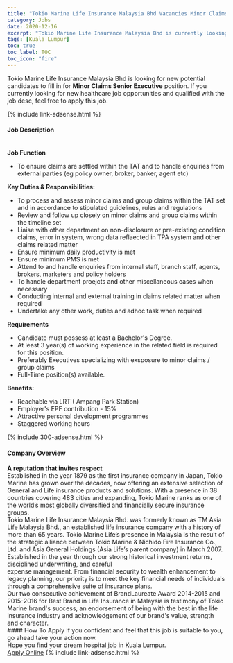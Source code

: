 ```yaml
---
title: "Tokio Marine Life Insurance Malaysia Bhd Vacancies Minor Claims Senior Executive" 
category: Jobs 
date: 2020-12-16 
excerpt: "Tokio Marine Life Insurance Malaysia Bhd is currently looking for suitable person to fill in the Minor Claims Senior Executive which positioned at Kuala Lumpur" 
tags: [Kuala Lumpur] 
toc: true 
toc_label: TOC 
toc_icon: "fire" 
--- 
```


<p>Tokio Marine Life Insurance Malaysia Bhd is looking for new potential candidates to fill in for <b>Minor Claims Senior Executive</b> position. If you currently looking for new healthcare job opportunities and qualified with the job desc, feel free to apply this job.
</p>{% include link-adsense.html %} 
<div><div><div><h4>Job Description</h4></div></div><div><div><span><div><div><br><strong>Job Function</strong></div><ul><li>To ensure claims are settled within the TAT and to handle enquiries from external parties (eg policy owner, broker, banker, agent etc)</li></ul><div><strong>Key Duties &amp; Responsibilities:</strong></div><ul><li>To process and assess minor claims and group claims within the TAT set and in accordance to stipulated guidelines, rules and regulations</li><li>Review and follow up closely on minor claims and group claims within the timeline set</li><li>Liaise with other department on non-disclosure or pre-existing condition claims, error in system, wrong data reflaected in TPA system and other claims related matter</li><li>Ensure minimum daily productivity is met</li><li>Ensure minimum PMS is met</li><li>Attend to and handle enquiries from internal staff, branch staff, agents, brokers, marketers and policy holders</li><li>To handle department proejcts and other miscellaneous cases when necessary</li><li>Conducting internal and external training in claims related matter when required</li><li>Undertake any other work, duties and adhoc task when required</li></ul><div><strong>Requirements</strong></div><ul><li>Candidate must possess at least a Bachelor's Degree.</li><li>At least 3 year(s) of working experience in the related field is required for this position.</li><li>Preferably Executives specializing with exsposure to minor claims / group claims</li><li>Full-Time position(s) available.</li></ul><div><strong>Benefits:</strong></div><ul><li>Reachable via LRT ( Ampang Park Station)</li><li>Employer's EPF contribution - 15%</li><li>Attractive personal development programmes</li><li>Staggered working hours</li></ul></div></span></div></div></div> 
{% include 300-adsense.html %} 
<div><div><div><h4>Company Overview</h4></div></div><div><div><span><div><div>
<div>
<strong>A reputation that invites respect</strong></div>
<div>
		Established in the year 1879 as the first insurance company in Japan, Tokio Marine has grown over the decades, now offering an extensive selection of General and Life insurance products and solutions. With a presence in 38 countries covering 483 cities and expanding, Tokio Marine ranks as one of the world&#8217;s most globally diversified and financially secure insurance groups.</div>
<div>
		Tokio Marine Life Insurance Malaysia Bhd. was formerly known as TM Asia Life Malaysia Bhd., an established life insurance company with a history of more than 65 years. Tokio Marine Life&#8217;s presence in Malaysia is the result of the strategic alliance between Tokio Marine &amp; Nichido Fire Insurance Co., Ltd. and Asia General Holdings (Asia Life&#8217;s parent company) in March 2007.</div>
<div>
		Established in the year through our strong historical investment returns, disciplined underwriting, and careful</div>
<div>
		expense management. From financial security to wealth enhancement to legacy planning, our priority is to meet the key financial needs of individuals through a comprehensive suite of insurance plans.</div>
<div>
		Our two consecutive achievement of BrandLaureate Award 2014-2015 and 2015-2016 for Best Brand in Life Insurance in Malaysia is testimony of Tokio Marine brand's success, an endorsement of being with the best in the life insurance industry and acknowledgement of our brand's value, strength and character.</div>
</div></div></span></div></div></div> 
#### How To Apply 
If you confident and feel that this job is suitable to you, go ahead take your action now. <br/> 
Hope you find your dream hospital job in Kuala Lumpur. <br/> 
<a href="https://www.jobstreet.com.my/en/job/minor-claims-senior-executive-4442865?jobId=jobstreet-my-job-4442865&sectionRank=29&token=0~394cd9dd-abbf-4d76-a945-fefd1df67c25&fr=SRP%20View%20In%20New%20Ta" class="btn btn--warning" target="_blank" rel="nofollow noopenner">Apply Online</a> 
{% include link-adsense.html %} 